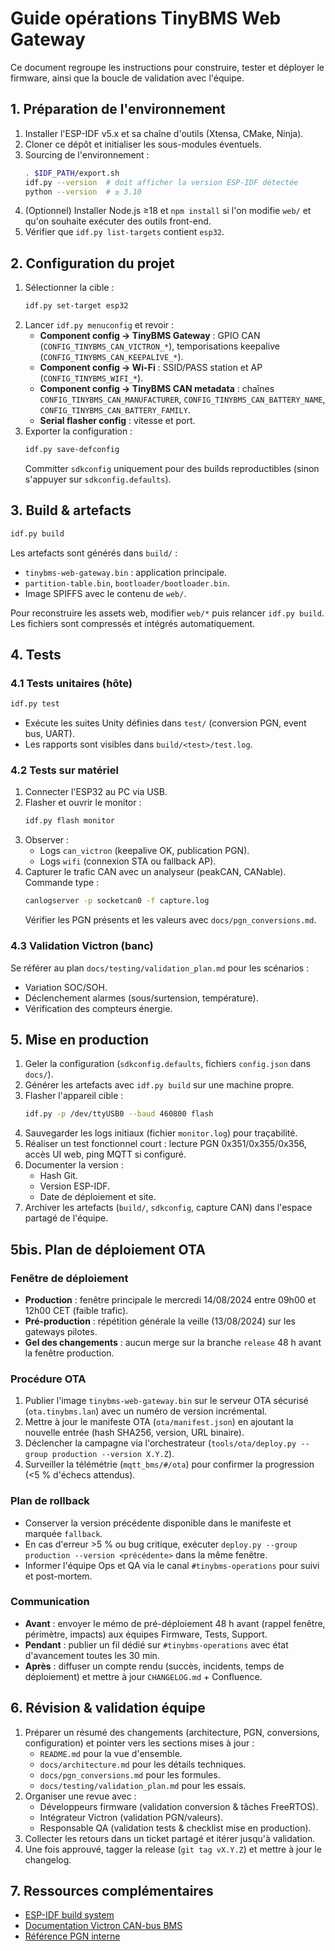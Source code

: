 # Guide opérations TinyBMS Web Gateway

Ce document regroupe les instructions pour construire, tester et déployer le firmware, ainsi que la boucle de validation avec l'équipe.

## 1. Préparation de l'environnement
1. Installer l'ESP-IDF v5.x et sa chaîne d'outils (Xtensa, CMake, Ninja).
2. Cloner ce dépôt et initialiser les sous-modules éventuels.
3. Sourcing de l'environnement :
   ```bash
   . $IDF_PATH/export.sh
   idf.py --version  # doit afficher la version ESP-IDF détectée
   python --version  # ≥ 3.10
   ```
4. (Optionnel) Installer Node.js ≥18 et `npm install` si l'on modifie `web/` et qu'on souhaite exécuter des outils front-end.
5. Vérifier que `idf.py list-targets` contient `esp32`.

## 2. Configuration du projet
1. Sélectionner la cible :
   ```bash
   idf.py set-target esp32
   ```
2. Lancer `idf.py menuconfig` et revoir :
   - **Component config → TinyBMS Gateway** : GPIO CAN (`CONFIG_TINYBMS_CAN_VICTRON_*`), temporisations keepalive (`CONFIG_TINYBMS_CAN_KEEPALIVE_*`).
   - **Component config → Wi-Fi** : SSID/PASS station et AP (`CONFIG_TINYBMS_WIFI_*`).
   - **Component config → TinyBMS CAN metadata** : chaînes `CONFIG_TINYBMS_CAN_MANUFACTURER`, `CONFIG_TINYBMS_CAN_BATTERY_NAME`, `CONFIG_TINYBMS_CAN_BATTERY_FAMILY`.
   - **Serial flasher config** : vitesse et port.
3. Exporter la configuration :
   ```bash
   idf.py save-defconfig
   ```
   Committer `sdkconfig` uniquement pour des builds reproductibles (sinon s'appuyer sur `sdkconfig.defaults`).

## 3. Build & artefacts
```bash
idf.py build
```
Les artefacts sont générés dans `build/` :
- `tinybms-web-gateway.bin` : application principale.
- `partition-table.bin`, `bootloader/bootloader.bin`.
- Image SPIFFS avec le contenu de `web/`.

Pour reconstruire les assets web, modifier `web/*` puis relancer `idf.py build`. Les fichiers sont compressés et intégrés automatiquement.

## 4. Tests
### 4.1 Tests unitaires (hôte)
```bash
idf.py test
```
- Exécute les suites Unity définies dans `test/` (conversion PGN, event bus, UART).
- Les rapports sont visibles dans `build/<test>/test.log`.

### 4.2 Tests sur matériel
1. Connecter l'ESP32 au PC via USB.
2. Flasher et ouvrir le monitor :
   ```bash
   idf.py flash monitor
   ```
3. Observer :
   - Logs `can_victron` (keepalive OK, publication PGN).
   - Logs `wifi` (connexion STA ou fallback AP).
4. Capturer le trafic CAN avec un analyseur (peakCAN, CANable). Commande type :
   ```bash
   canlogserver -p socketcan0 -f capture.log
   ```
   Vérifier les PGN présents et les valeurs avec `docs/pgn_conversions.md`.

### 4.3 Validation Victron (banc)
Se référer au plan `docs/testing/validation_plan.md` pour les scénarios :
- Variation SOC/SOH.
- Déclenchement alarmes (sous/surtension, température).
- Vérification des compteurs énergie.

## 5. Mise en production
1. Geler la configuration (`sdkconfig.defaults`, fichiers `config.json` dans `docs/`).
2. Générer les artefacts avec `idf.py build` sur une machine propre.
3. Flasher l'appareil cible :
   ```bash
   idf.py -p /dev/ttyUSB0 --baud 460800 flash
   ```
4. Sauvegarder les logs initiaux (fichier `monitor.log`) pour traçabilité.
5. Réaliser un test fonctionnel court : lecture PGN 0x351/0x355/0x356, accès UI web, ping MQTT si configuré.
6. Documenter la version :
   - Hash Git.
   - Version ESP-IDF.
   - Date de déploiement et site.
7. Archiver les artefacts (`build/`, `sdkconfig`, capture CAN) dans l'espace partagé de l'équipe.

## 5bis. Plan de déploiement OTA

### Fenêtre de déploiement
- **Production** : fenêtre principale le mercredi 14/08/2024 entre 09h00 et 12h00 CET (faible trafic).
- **Pré-production** : répétition générale la veille (13/08/2024) sur les gateways pilotes.
- **Gel des changements** : aucun merge sur la branche `release` 48 h avant la fenêtre production.

### Procédure OTA
1. Publier l'image `tinybms-web-gateway.bin` sur le serveur OTA sécurisé (`ota.tinybms.lan`) avec un numéro de version incrémental.
2. Mettre à jour le manifeste OTA (`ota/manifest.json`) en ajoutant la nouvelle entrée (hash SHA256, version, URL binaire).
3. Déclencher la campagne via l'orchestrateur (`tools/ota/deploy.py --group production --version X.Y.Z`).
4. Surveiller la télémétrie (`mqtt_bms/#/ota`) pour confirmer la progression (<5 % d'échecs attendus).

### Plan de rollback
- Conserver la version précédente disponible dans le manifeste et marquée `fallback`.
- En cas d'erreur >5 % ou bug critique, exécuter `deploy.py --group production --version <précédente>` dans la même fenêtre.
- Informer l'équipe Ops et QA via le canal `#tinybms-operations` pour suivi et post-mortem.

### Communication
- **Avant** : envoyer le mémo de pré-déploiement 48 h avant (rappel fenêtre, périmètre, impacts) aux équipes Firmware, Tests, Support.
- **Pendant** : publier un fil dédié sur `#tinybms-operations` avec état d'avancement toutes les 30 min.
- **Après** : diffuser un compte rendu (succès, incidents, temps de déploiement) et mettre à jour `CHANGELOG.md` + Confluence.

## 6. Révision & validation équipe
1. Préparer un résumé des changements (architecture, PGN, conversions, configuration) et pointer vers les sections mises à jour :
   - `README.md` pour la vue d'ensemble.
   - `docs/architecture.md` pour les détails techniques.
   - `docs/pgn_conversions.md` pour les formules.
   - `docs/testing/validation_plan.md` pour les essais.
2. Organiser une revue avec :
   - Développeurs firmware (validation conversion & tâches FreeRTOS).
   - Intégrateur Victron (validation PGN/valeurs).
   - Responsable QA (validation tests & checklist mise en production).
3. Collecter les retours dans un ticket partagé et itérer jusqu'à validation.
4. Une fois approuvé, tagger la release (`git tag vX.Y.Z`) et mettre à jour le changelog.

## 7. Ressources complémentaires
- [ESP-IDF build system](https://docs.espressif.com/projects/esp-idf/en/latest/esp32/api-guides/build-system.html)
- [Documentation Victron CAN-bus BMS](docs/VictCan-bus_bms_protocol20210417.pdf)
- [Référence PGN interne](docs/reference/victron_pgn_signal_summary.md)

